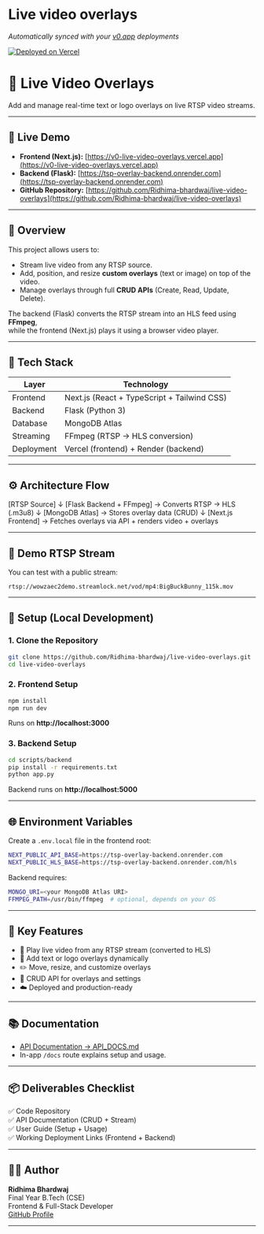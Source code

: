# Live video overlays

*Automatically synced with your [v0.app](https://v0.app) deployments*

[![Deployed on Vercel](https://img.shields.io/badge/Deployed%20on-Vercel-black?style=for-the-badge&logo=vercel)](https://vercel.com/ridhima-bhardwajs-projects/v0-live-video-overlays)
# 🎥 Live Video Overlays

Add and manage real-time text or logo overlays on live RTSP video streams.

---

## 🚀 Live Demo

- **Frontend (Next.js):** [https://v0-live-video-overlays.vercel.app](https://v0-live-video-overlays.vercel.app)  
- **Backend (Flask):** [https://tsp-overlay-backend.onrender.com](https://tsp-overlay-backend.onrender.com)  
- **GitHub Repository:** [https://github.com/Ridhima-bhardwaj/live-video-overlays](https://github.com/Ridhima-bhardwaj/live-video-overlays)

---

## 🧠 Overview

This project allows users to:
- Stream live video from any RTSP source.
- Add, position, and resize **custom overlays** (text or image) on top of the video.
- Manage overlays through full **CRUD APIs** (Create, Read, Update, Delete).

The backend (Flask) converts the RTSP stream into an HLS feed using **FFmpeg**,  
while the frontend (Next.js) plays it using a browser video player.

---

## 🧩 Tech Stack

| Layer | Technology |
|--------|-------------|
| Frontend | Next.js (React + TypeScript + Tailwind CSS) |
| Backend | Flask (Python 3) |
| Database | MongoDB Atlas |
| Streaming | FFmpeg (RTSP → HLS conversion) |
| Deployment | Vercel (frontend) + Render (backend) |

---

## ⚙️ Architecture Flow

[RTSP Source] 
      ↓
[Flask Backend + FFmpeg] → Converts RTSP → HLS (.m3u8)
      ↓
[MongoDB Atlas] → Stores overlay data (CRUD)
      ↓
[Next.js Frontend] → Fetches overlays via API + renders video + overlays

---

## 🧪 Demo RTSP Stream

You can test with a public stream:
```
rtsp://wowzaec2demo.streamlock.net/vod/mp4:BigBuckBunny_115k.mov
```

---

## 🔧 Setup (Local Development)

### 1. Clone the Repository
```bash
git clone https://github.com/Ridhima-bhardwaj/live-video-overlays.git
cd live-video-overlays
```

### 2. Frontend Setup
```bash
npm install
npm run dev
```
Runs on **http://localhost:3000**

### 3. Backend Setup
```bash
cd scripts/backend
pip install -r requirements.txt
python app.py
```
Backend runs on **http://localhost:5000**

---

## 🌐 Environment Variables

Create a `.env.local` file in the frontend root:

```bash
NEXT_PUBLIC_API_BASE=https://tsp-overlay-backend.onrender.com
NEXT_PUBLIC_HLS_BASE=https://tsp-overlay-backend.onrender.com/hls
```

Backend requires:

```bash
MONGO_URI=<your MongoDB Atlas URI>
FFMPEG_PATH=/usr/bin/ffmpeg  # optional, depends on your OS
```

---

## 🧠 Key Features

- 🎥 Play live video from any RTSP stream (converted to HLS)
- 🧱 Add text or logo overlays dynamically
- ✏️ Move, resize, and customize overlays
- 💾 CRUD API for overlays and settings
- ☁️ Deployed and production-ready

---

## 📚 Documentation

- [API Documentation → API_DOCS.md](./API_DOCS.md)
- In-app `/docs` route explains setup and usage.

---

## 📦 Deliverables Checklist

✅ Code Repository  
✅ API Documentation (CRUD + Stream)  
✅ User Guide (Setup + Usage)  
✅ Working Deployment Links (Frontend + Backend)  

---

## 👩‍💻 Author

**Ridhima Bhardwaj**  
Final Year B.Tech (CSE)  
Frontend & Full-Stack Developer  
[GitHub Profile](https://github.com/Ridhima-bhardwaj)

---
